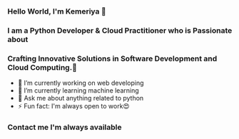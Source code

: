 ### Hello World, I'm Kemeriya 👋

### I am a Python Developer & Cloud Practitioner who is Passionate about 
### Crafting Innovative Solutions in Software Development and Cloud Computing.🌠

- 🔭 I’m currently working on web developing
- 🌱 I’m currently learning machine learning
- 💬 Ask me about anything related to python
- ⚡ Fun fact: I'm always open to work😍
  
### Contact me I'm always available
